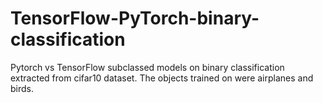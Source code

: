 # TensorFlow-PyTorch-binary-classification
Pytorch vs TensorFlow subclassed models on binary classification extracted from cifar10 dataset. The objects trained on were airplanes and birds.
